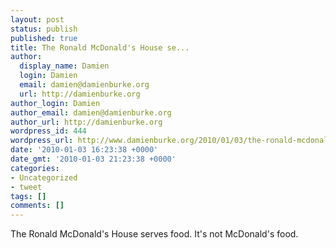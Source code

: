 ```yaml
---
layout: post
status: publish
published: true
title: The Ronald McDonald's House se...
author:
  display_name: Damien
  login: Damien
  email: damien@damienburke.org
  url: http://damienburke.org
author_login: Damien
author_email: damien@damienburke.org
author_url: http://damienburke.org
wordpress_id: 444
wordpress_url: http://www.damienburke.org/2010/01/03/the-ronald-mcdonalds-house-se/
date: '2010-01-03 16:23:38 +0000'
date_gmt: '2010-01-03 21:23:38 +0000'
categories:
- Uncategorized
- tweet
tags: []
comments: []
---
```

<p>The Ronald McDonald's House serves food. It's not McDonald's food.</p>
